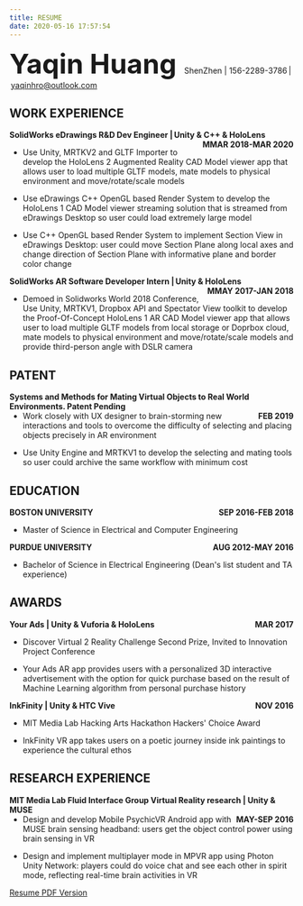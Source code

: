```yaml
---
title: RESUME
date: 2020-05-16 17:57:54
---
```


<font size=14>__Yaqin Huang__ </font> ShenZhen | 156-2289-3786 | yaqinhro@outlook.com

## WORK EXPERIENCE

__<div style="float:left;">SolidWorks eDrawings R&D Dev Engineer | Unity  & C++ & HoloLens</div> <div style="float:right;">MMAR 2018-MAR 2020</div></br>__     

- Use Unity, MRTKV2 and GLTF Importer to develop the HoloLens 2 Augmented Reality CAD Model viewer app that allows user to load multiple GLTF models, mate models to physical environment and move/rotate/scale models

- Use eDrawings  C++ OpenGL based Render System to develop the HoloLens 1 CAD Model viewer streaming solution that is streamed from eDrawings Desktop so user could load extremely large model

- Use C++ OpenGL based Render System to implement Section View in eDrawings Desktop: user could move Section Plane along local axes and change direction of Section Plane with informative plane and border color change
 

__<div style="float:left;">SolidWorks AR Software Developer Intern | Unity  & HoloLens</div> <div style="float:right;">MMAY 2017-JAN 2018</div></br>__

- Demoed in Solidworks World 2018 Conference, Use Unity, MRTKV1, Dropbox API and Spectator View toolkit to develop the Proof-Of-Concept HoloLens 1 AR CAD Model viewer app that allows user to load multiple GLTF models from local storage or Doprbox cloud, mate models to physical environment and move/rotate/scale models and provide third-person angle with DSLR camera

## PATENT

__<div style="float:left;">Systems and Methods for Mating Virtual Objects to Real World Environments. Patent Pending</div> <div style="float:right;">FEB 2019</div></br>__

- Work closely with UX designer to brain-storming new interactions and tools to overcome the difficulty of  selecting and placing objects precisely in AR environment

- Use Unity Engine and MRTKV1 to develop the selecting and mating tools so user could archive the same workflow with minimum cost

## EDUCATION

__<div style="float:left;">BOSTON UNIVERSITY</div> <div style="float:right;">SEP 2016-FEB 2018</div></br>__

- Master of Science in Electrical and Computer Engineering

__<div style="float:left;">PURDUE UNIVERSITY</div> <div style="float:right;">AUG 2012-MAY 2016</div></br>__

- Bachelor of Science in Electrical Engineering (Dean\'s list student and TA experience)

## AWARDS

__<div style="float:left;">Your Ads | Unity & Vuforia & HoloLens</div> <div style="float:right;">MAR 2017</div></br>__

- Discover Virtual 2 Reality Challenge Second Prize, Invited to Innovation Project Conference

- Your Ads AR app provides users with a personalized 3D interactive advertisement with the option for quick purchase based on the result of Machine Learning algorithm from personal purchase history

__<div style="float:left;">InkFinity | Unity & HTC Vive</div> <div style="float:right;">NOV 2016</div></br>__

- MIT Media Lab Hacking Arts Hackathon Hackers\' Choice Award

- InkFinity VR app takes users on a poetic journey inside ink paintings to experience the cultural ethos

## RESEARCH EXPERIENCE

__<div style="float:left;">MIT Media Lab Fluid Interface Group Virtual Reality research | Unity & MUSE</div> <div style="float:right;">MAY-SEP 2016</div></br>__

- Design and develop Mobile PsychicVR Android app with MUSE brain sensing headband: users get the object control power using brain sensing in VR

- Design and implement multiplayer mode in MPVR app using Photon Unity Network: players could do voice chat and see each other in spirit mode, reflecting real-time brain activities in VR

[Resume PDF Version](/documents/Resume-YaqinHuang.pdf)
